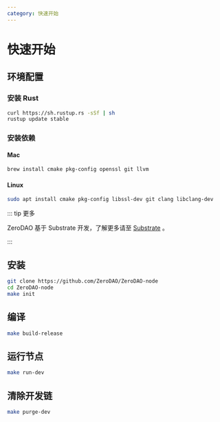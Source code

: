 ```yaml
---
category: 快速开始
---
```


# 快速开始

## 环境配置

### 安装 Rust

```bash
curl https://sh.rustup.rs -sSf | sh
rustup update stable
```

### 安装依赖

#### Mac

```bash
brew install cmake pkg-config openssl git llvm
```

#### Linux

```bash
sudo apt install cmake pkg-config libssl-dev git clang libclang-dev
```

::: tip 更多

ZeroDAO 基于 Substrate 开发，了解更多请至 [Substrate](https://docs.substrate.io/v3/getting-started/overview/) 。

:::

## 安装

```bash
git clone https://github.com/ZeroDAO/ZeroDAO-node
cd ZeroDAO-node
make init
```

## 编译

```bash
make build-release
```

## 运行节点

```bash
make run-dev
```

## 清除开发链

```bash
make purge-dev
```
